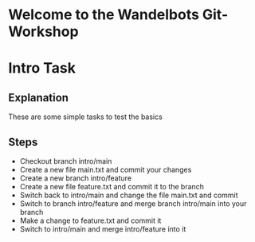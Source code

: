 # Welcome to the Wandelbots Git-Workshop

# Intro Task
## Explanation
These are some simple tasks to test the basics

## Steps
- Checkout branch intro/main
- Create a new file main.txt and commit your changes
- Create a new branch intro/feature
- Create a new file feature.txt and commit it to the branch
- Switch back to intro/main and change the file main.txt and commit
- Switch to branch intro/feature and merge branch intro/main into your branch
- Make a change to feature.txt and commit it
- Switch to intro/main and merge intro/feature into it
